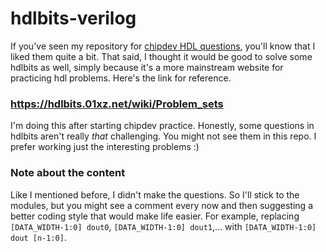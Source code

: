 # hdlbits-verilog

If you've seen my repository for [chipdev HDL questions](https://github.com/suryaturaga3142/chipdev-verilog), you'll know that I liked them quite a bit. That said, I thought it would be good to solve some hdlbits as well, simply because it's a more mainstream website for practicing hdl problems. Here's the link for reference.

### https://hdlbits.01xz.net/wiki/Problem_sets

I'm doing this after starting chipdev practice. Honestly, some questions in hdlbits aren't really _that_ challenging. You might not see them in this repo. I prefer working just the interesting problems :)

### Note about the content

Like I mentioned before, I didn't make the questions. So I'll stick to the modules, but you might see a comment every now and then suggesting a better coding style that would make life easier. For example, replacing ```[DATA_WIDTH-1:0] dout0```, ```[DATA_WIDTH-1:0] dout1```,... with ```[DATA_WIDTH-1:0] dout [n-1:0]```.
